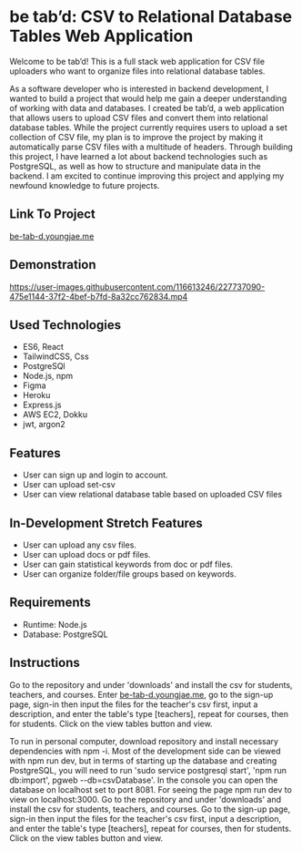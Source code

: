 # be tab’d: CSV to Relational Database Tables Web Application

Welcome to be tab’d! This is a full stack web application for CSV file uploaders who want to organize files into relational database tables.

As a software developer who is interested in backend development, I wanted to build a project that would help me gain a deeper understanding of working with data and databases. I created be tab’d, a web application that allows users to upload CSV files and convert them into relational database tables. While the project currently requires users to upload a set collection of CSV file, my plan is to improve the project by making it automatically parse CSV files with a multitude of headers. Through building this project, I have learned a lot about backend technologies such as PostgreSQL, as well as how to structure and manipulate data in the backend. I am excited to continue improving this project and applying my newfound knowledge to future projects.

## Link To Project
[be-tab-d.youngjae.me](be-tab-d.youngjae.me)

## Demonstration
https://user-images.githubusercontent.com/116613246/227737090-475e1144-37f2-4bef-b7fd-8a32cc762834.mp4


## Used Technologies
- ES6, React
- TailwindCSS, Css
- PostgreSQl
- Node.js, npm
- Figma
- Heroku
- Express.js
- AWS EC2, Dokku
- jwt, argon2

## Features
- User can sign up and login to account.
- User can upload set-csv
- User can view relational database table based on uploaded CSV files

## In-Development Stretch Features
- User can upload any csv files.
- User can upload docs or pdf files.
- User can gain statistical keywords from doc or pdf files.
- User can organize folder/file groups based on keywords.

## Requirements
- Runtime: Node.js
- Database: PostgreSQL

## Instructions
Go to the repository and under 'downloads' and install the csv for students, teachers, and courses. Enter [be-tab-d.youngjae.me](be-tab-d.youngjae.me), go to the sign-up page, sign-in then input the files for the teacher's csv first, input a description, and enter the table's type [teachers], repeat for courses, then for students. Click on the view tables button and view.

To run in personal computer, download repository and install necessary dependencies with npm -i. Most of the development side can be viewed with npm run dev, but in terms of starting up the database and creating PostgreSQL, you will need to run 'sudo service postgresql start', 'npm run db:import', pgweb --db=csvDatabase'. In the console you can open the database on localhost set to port 8081. For seeing the page npm run dev to view on localhost:3000. Go to the repository and under 'downloads' and install the csv for students, teachers, and courses. Go to the sign-up page, sign-in then input the files for the teacher's csv first, input a description, and enter the table's type [teachers], repeat for courses, then for students. Click on the view tables button and view.


